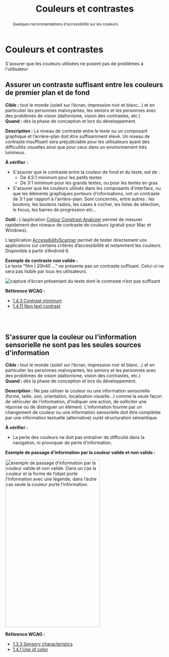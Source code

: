 ﻿---
title: "Couleurs et contrastes"
abstract: "Quelques recommandations d'accessibilité sur les couleurs"
---

# Couleurs et contrastes

S'assurer que les couleurs utilisées ne posent pas de problèmes à l'utilisateur

## Assurer un contraste suffisant entre les couleurs de premier plan et de fond

**Cible&nbsp;:** tout le monde (soleil sur l’écran, impression noir et blanc…) et en particulier les personnes malvoyantes, les seniors et les personnes avec des problèmes de vision (daltonisme, vision des contrastes, etc.)  
**Quand&nbsp;:**  dès la phase de conception et lors du développement.

**Description&nbsp;:**
Le niveau de contraste entre le texte ou un composant graphique et l’arrière-plan doit être suffisamment élevé.
Un niveau de contraste insuffisant sera préjudiciable pour les utilisateurs ayant des difficultés visuelles ainsi que pour ceux dans un environnement très lumineux.

**À vérifier&nbsp;:**
- S'assurer que le contraste entre la couleur de fond et du texte, est de :
	- De 4,5:1 minimum pour les petits textes
	- De 3:1 minimum pour les grands textes, ou pour les textes en gras
- S'assurer que les couleurs utilisés dans les composants d'interface, ou que les éléments graphiques porteurs d'informations, ont un contraste de 3:1 par rapport à l'arrière-plan. Sont concernés, entre autres : les boutons, les boutons radios, les cases à cocher, les listes de sélection, le focus, les barres de progression etc...

**Outil&nbsp;:**
L’application [<span lang="en">Colour Constrast Analyzer</span>](http://www.paciellogroup.com/resources/contrastanalyser/) permet de mesurer rapidement des niveaux de contraste de couleurs (gratuit pour Mac et Windows).  

L’application [<span lang="en">AccessibilityScanner</span>](https://play.google.com/store/apps/details?id=com.google.android.apps.accessibility.auditor&hl=fr) permet de tester directement vos applications sur certains critères d’accessibilité et notamment les couleurs. Disponible à partir d’Android 6.

**Exemple de contraste non valide&nbsp;:**  
Le texte "film | 20h40 …" ne présente pas un contraste suffisant. Celui-ci ne sera pas lisible par tous les utilisateurs.  

![capture d’écran présentant du texte dont le contraste n’est pas suffisant](../../../images/contraste.png)  


**Référence <abbr>WCAG</abbr>&nbsp;:**  
- <a lang="en" href="https://www.w3.org/TR/WCAG21/#contrast-minimum">1.4.3 Contrast minimum</a>
- <a lang="en" href="https://www.w3.org/TR/WCAG21/#non-text-contrast">1.4.11 Non text contrast</a>

<br/><br/>

## S'assurer que la couleur ou l'information sensorielle ne sont pas les seules sources d'information 


**Cible&nbsp;:** tout le monde (soleil sur l’écran, impression noir et blanc…) et en particulier les personnes malvoyantes, les seniors et les personnes avec des problèmes de vision (daltonisme, vision des contrastes, etc.)  
**Quand&nbsp;:**  dès la phase de conception et lors du développement.

**Description&nbsp;:**
Ne pas utiliser la couleur ou une information sensorielle (forme, taille, son, orientation, localisation visuelle…) comme la seule façon de véhiculer de l’information, d’indiquer une action, de solliciter une réponse ou de distinguer un élément. L’information fournie par un changement de couleur ou une information sensorielle doit être complétée par une information textuelle (alternative) ou/et structuration sémantique.

**À vérifier&nbsp;:**

- La perte des couleurs ne doit pas entraîner de difficulté dans la navigation, ni provoquer de perte d’information.
 

**Exemple de passage d’information par la couleur valide et non valide&nbsp;:** 

<img src="../../../images/couleur.png" alt="exemple de passage d’information par la couleur valide et non valide. Dans un cas la couleur et la forme de l’objet porte l’information avec une légende, dans l’autre cas seule la couleur porte l’information." width="300" height="530">


**Référence <abbr>WCAG</abbr>&nbsp;:**  
- <a lang="en" href="https://www.w3.org/TR/WCAG21/#sensory-characteristics">1.3.3 Sensory characteristics</a>
- <a lang="en" href="https://www.w3.org/TR/WCAG21/#use-of-color">1.4.1 Use of color</a>
